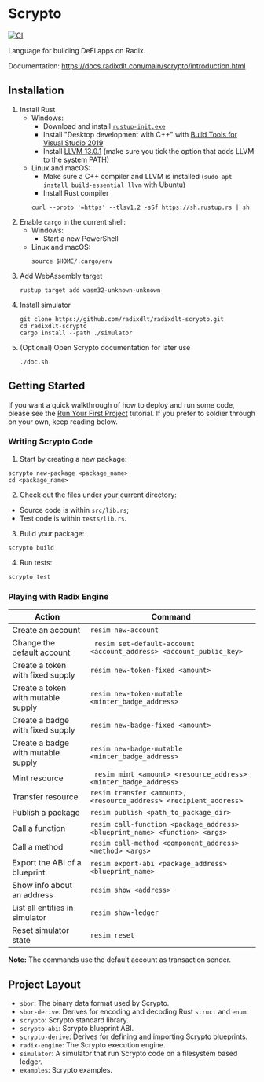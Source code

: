 # Scrypto

[![CI](https://github.com/radixdlt/radixdlt-scrypto/actions/workflows/ci.yml/badge.svg)](https://github.com/radixdlt/radixdlt-scrypto/actions/workflows/ci.yml)

Language for building DeFi apps on Radix.

Documentation: https://docs.radixdlt.com/main/scrypto/introduction.html

## Installation

1. Install Rust
   * Windows:
       * Download and install [`rustup-init.exe`](https://win.rustup.rs/x86_64)
       * Install "Desktop development with C++" with [Build Tools for Visual Studio 2019](https://visualstudio.microsoft.com/thank-you-downloading-visual-studio/?sku=BuildTools&rel=16)
       * Install [LLVM 13.0.1](https://github.com/llvm/llvm-project/releases/download/llvmorg-13.0.1/LLVM-13.0.1-win64.exe) (make sure you tick the option that adds LLVM to the system PATH)
   * Linux and macOS:
       * Make sure a C++ compiler and LLVM is installed (`sudo apt install build-essential llvm` with Ubuntu)
       * Install Rust compiler
       ```
       curl --proto '=https' --tlsv1.2 -sSf https://sh.rustup.rs | sh
       ```
2. Enable `cargo` in the current shell:
   * Windows:
       * Start a new PowerShell
   * Linux and macOS:
       ```
       source $HOME/.cargo/env
       ```
3. Add WebAssembly target
    ```
    rustup target add wasm32-unknown-unknown
    ```
4. Install simulator
    ```
    git clone https://github.com/radixdlt/radixdlt-scrypto.git
    cd radixdlt-scrypto
    cargo install --path ./simulator
    ```
5. (Optional) Open Scrypto documentation for later use
    ```
    ./doc.sh
    ```

## Getting Started

If you want a quick walkthrough of how to deploy and run some code, please see the [Run Your First Project](https://docs.radixdlt.com/main/scrypto/getting-started/run-first-project.html) tutorial. If you prefer to soldier through on your own, keep reading below.

### Writing Scrypto Code

1. Start by creating a new package:
```
scrypto new-package <package_name>
cd <package_name>
```
2. Check out the files under your current directory:
  - Source code is within `src/lib.rs`;
  - Test code is within `tests/lib.rs`.
3. Build your package:
```
scrypto build
```
4. Run tests:
```
scrypto test
```

### Playing with Radix Engine

| Action                             | Command                                                                          |
|------------------------------------|----------------------------------------------------------------------------------|
| Create an account                  | ``` resim new-account ```                                                        |
| Change the default account         | ``` resim set-default-account <account_address> <account_public_key>```          |
| Create a token with fixed supply   | ``` resim new-token-fixed <amount> ```                                           |
| Create a token with mutable supply | ``` resim new-token-mutable <minter_badge_address> ```                           |
| Create a badge with fixed supply   | ``` resim new-badge-fixed <amount> ```                                           |
| Create a badge with mutable supply | ``` resim new-badge-mutable <minter_badge_address> ```                           |
| Mint resource                      | ``` resim mint <amount> <resource_address> <minter_badge_address>```             |
| Transfer resource                  | ``` resim transfer <amount>,<resource_address> <recipient_address> ```           |
| Publish a package                  | ``` resim publish <path_to_package_dir> ```                                      |
| Call a function                    | ``` resim call-function <package_address> <blueprint_name> <function> <args> ``` |
| Call a method                      | ``` resim call-method <component_address> <method> <args> ```                    |
| Export the ABI of a blueprint      | ``` resim export-abi <package_address> <blueprint_name> ```                      |
| Show info about an address         | ``` resim show <address> ```                                                     |
| List all entities in simulator     | ``` resim show-ledger  ```                                                       |
| Reset simulator state              | ``` resim reset ```                                                              |

**Note:** The commands use the default account as transaction sender.

## Project Layout

- `sbor`: The binary data format used by Scrypto.
- `sbor-derive`: Derives for encoding and decoding Rust `struct` and `enum`.
- `scrypto`: Scrypto standard library.
- `scrypto-abi`: Scrypto blueprint ABI.
- `scrypto-derive`: Derives for defining and importing Scrypto blueprints.
- `radix-engine`: The Scrypto execution engine.
- `simulator`: A simulator that run Scrypto code on a filesystem based ledger.
- `examples`: Scrypto examples.
